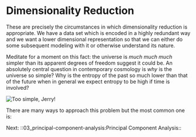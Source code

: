 # Dimensionality Reduction

These are precisely the circumstances in which dimensionality
reduction is appropriate. We have a data set which is encoded in a
highly redundant way and we want a lower dimensional representation so
that we can either do some subsequent modeling with it or otherwise
understand its nature.

Meditate for a moment on this fact: the universe is *much much much*
simpler than its apparent degrees of freedom suggest it could be. An
absolutely central question in contemporary cosmology is *why* is the
universe so simple? Why is the entropy of the past so much lower than
that of the future when in general we expect entropy to be high if time
is involved?

![Too simple, Jerry!](images/CMB_Timeline300_no_WMAP.jpg)

There are many ways to approach this problem but the most common one is:


Next: ::03_principal-component-analysis:Principal Component Analysis::
